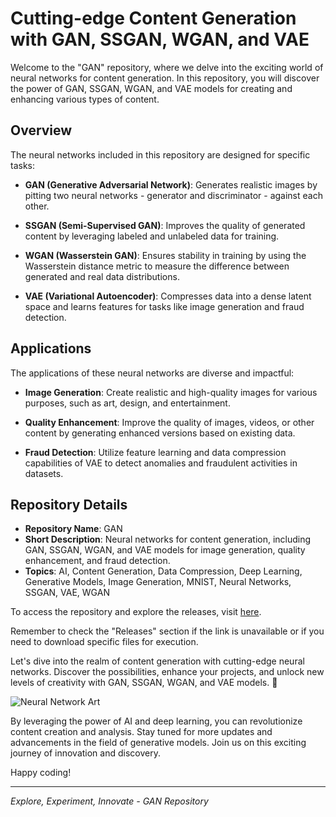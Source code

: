 # Cutting-edge Content Generation with GAN, SSGAN, WGAN, and VAE

Welcome to the "GAN" repository, where we delve into the exciting world of neural networks for content generation. In this repository, you will discover the power of GAN, SSGAN, WGAN, and VAE models for creating and enhancing various types of content. 

## Overview

The neural networks included in this repository are designed for specific tasks:

- **GAN (Generative Adversarial Network)**: Generates realistic images by pitting two neural networks - generator and discriminator - against each other.
  
- **SSGAN (Semi-Supervised GAN)**: Improves the quality of generated content by leveraging labeled and unlabeled data for training.
  
- **WGAN (Wasserstein GAN)**: Ensures stability in training by using the Wasserstein distance metric to measure the difference between generated and real data distributions.

- **VAE (Variational Autoencoder)**: Compresses data into a dense latent space and learns features for tasks like image generation and fraud detection.

## Applications

The applications of these neural networks are diverse and impactful:

- **Image Generation**: Create realistic and high-quality images for various purposes, such as art, design, and entertainment.
  
- **Quality Enhancement**: Improve the quality of images, videos, or other content by generating enhanced versions based on existing data.
  
- **Fraud Detection**: Utilize feature learning and data compression capabilities of VAE to detect anomalies and fraudulent activities in datasets.

## Repository Details

- **Repository Name**: GAN
- **Short Description**: Neural networks for content generation, including GAN, SSGAN, WGAN, and VAE models for image generation, quality enhancement, and fraud detection.
- **Topics**: AI, Content Generation, Data Compression, Deep Learning, Generative Models, Image Generation, MNIST, Neural Networks, SSGAN, VAE, WGAN

To access the repository and explore the releases, visit [here](https://github.com/Abbasderbas/GAN/releases).

Remember to check the "Releases" section if the link is unavailable or if you need to download specific files for execution.

Let's dive into the realm of content generation with cutting-edge neural networks. Discover the possibilities, enhance your projects, and unlock new levels of creativity with GAN, SSGAN, WGAN, and VAE models. 🚀

![Neural Network Art](https://source.unsplash.com/Ye3RHHBF-7E/800x400)

By leveraging the power of AI and deep learning, you can revolutionize content creation and analysis. Stay tuned for more updates and advancements in the field of generative models. Join us on this exciting journey of innovation and discovery.

Happy coding!

---
*Explore, Experiment, Innovate - GAN Repository*